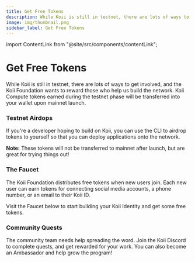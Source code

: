 ```yaml
---
title: Get Free Tokens
description: While Koii is still in testnet, there are lots of ways to get involved.
image: img/thumbnail.png
sidebar_label: Get Free Tokens
---
```


import ContentLink from "@site/src/components/contentLink";

# Get Free Tokens

While Koii is still in testnet, there are lots of ways to get involved, and the Koii Foundation wants to reward those who help us build the network. Koii Compute tokens earned during the testnet phase will be transferred into your wallet upon mainnet launch.&#x20;

### Testnet Airdops

If you're a developer hoping to build on Koii, you can use the CLI to airdrop tokens to yourself so that you can deploy applications onto the network.&#x20;

**Note:** These tokens will not be transferred to mainnet after launch, but are great for trying things out!

<ContentLink
  title='Using the Koii CLI'
  link='/develop/koii-software-toolkit-sdk/using-the-cli'
  iconType='copy'
/>

### The Faucet

The Koii Foundation distributes free tokens when new users join. Each new user can earn tokens for connecting social media accounts, a phone number, or an email to their Koii ID.

Visit the Faucet below to start building your Koii Identity and get some free tokens.

<ContentLink
  title='Faucet | Koii Network'
  link='https://faucet.koii.live/'
  imageLink='https://faucet.koii.live/favicon.ico'
/>

### Community Quests

The community team needs help spreading the word. Join the Koii Discord to complete quests, and get rewarded for your work. You can also become an Ambassador and help grow the program!

<ContentLink
  title='How You can help with Koii'
  link='https://blog.koii.network/How-YOU-can-help-Koii/'
  description='Koii'
/>

###

